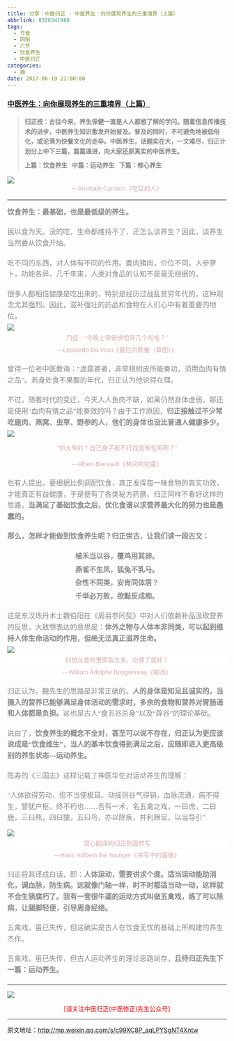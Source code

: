 ```yaml
---
title: 分享：中医归正 - 中医养生：向你展现养生的三重境界（上篇）
abbrlink: 8326341988
tags:
  - 节食
  - 阴阳
  - 六节
  - 饮食养生
  - 中医归正
categories:
  - 摘
date: 2017-06-19 21:00:00
---
```

###  [中医养生：向你展现养生的三重境界（上篇）](http://mp.weixin.qq.com/s/c99XC8P_aqLPYSgNT4Xntw  "跳转至原文")

<div class="rich_media_content ">
                    <blockquote><p style="margin-top: 20px; margin-bottom: 10px; white-space: normal;"><strong style="max-width: 100%; color: rgb(62, 62, 62); font-size: 14px; line-height: 22.399999618530273px; box-sizing: border-box !important; word-wrap: break-word !important; "><span style="max-width: 100%; font-family: 仿宋; color: rgb(136, 136, 136); box-sizing: border-box !important; word-wrap: break-word !important;">归正按：</span></strong><strong style="max-width: 100%; color: rgb(62, 62, 62); font-size: 14px; line-height: 22.399999618530273px; box-sizing: border-box !important; word-wrap: break-word !important; "><span style="max-width: 100%; font-family: 仿宋; color: rgb(136, 136, 136); box-sizing: border-box !important; word-wrap: break-word !important;">古往今来，养生保健一直是人人都想了解的学问。随着信息传播技术的进步，中医养生知识愈发开始普及。普及的同时，不可避免地被低俗化，或沦落为快餐文化的走卒。中医养生，话题实在大，一文难尽，归正计划分上中下三篇，篇篇递进，向大家还原真实的中医养生。</span></strong></p><p style="margin-top: 10px; margin-bottom: 5px; white-space: normal;"><strong style="max-width: 100%; color: rgb(62, 62, 62); font-size: 14px; line-height: 22.399999618530273px; box-sizing: border-box !important; word-wrap: break-word !important;"><span style="max-width: 100%; font-family: 仿宋; color: rgb(136, 136, 136); box-sizing: border-box !important; word-wrap: break-word !important;">上篇：饮食养生 &nbsp;&nbsp;</span></strong><strong style="max-width: 100%; color: rgb(62, 62, 62); font-size: 14px; line-height: 22.399999618530273px; box-sizing: border-box !important; word-wrap: break-word !important; "><span style="max-width: 100%; font-family: 仿宋; color: rgb(136, 136, 136); box-sizing: border-box !important; word-wrap: break-word !important;">中篇：运动养生 &nbsp;&nbsp;</span></strong><strong style="max-width: 100%; color: rgb(62, 62, 62); font-size: 14px; line-height: 22.399999618530273px; box-sizing: border-box !important; word-wrap: break-word !important; "><span style="max-width: 100%; font-family: 仿宋; color: rgb(136, 136, 136); box-sizing: border-box !important; word-wrap: break-word !important;">下篇：修心养生</span></strong></p></blockquote><p style="margin-top: 10px; margin-bottom: 5px; white-space: normal;"><strong style="max-width: 100%; color: rgb(62, 62, 62); font-size: 14px; line-height: 22.399999618530273px; box-sizing: border-box !important; word-wrap: break-word !important; "><span style="max-width: 100%; font-family: 仿宋; color: rgb(136, 136, 136); box-sizing: border-box !important; word-wrap: break-word !important;"></span></strong></p><p style="margin-bottom: 5px; text-align: center; margin-top: 5px;"><img style="clear: both; display: block; margin:auto;" src="https://ws1.sinaimg.cn/large/8bf740e1gy1fjs9mab7otj20hs0dsk85.jpg" data-ratio="0.7746666666666666" data-w="750"  /><span style="color: rgb(215, 171, 169); font-size: 14px; line-height: 22.399999618530273px; font-family: Arial, 宋体; text-align: center; background-color: rgb(255, 255, 255);">---Annibale Carracci《吃豆的人》</span></p><hr  /><p style="margin-bottom: 5px; text-align: left; margin-top: 15px;"><strong style="color: rgb(136, 136, 136); font-family: 仿宋; font-size: 16px; line-height: 1.6;">饮食养生：最基础，也是最低级的养生。</strong><br  /><span style="color: rgb(215, 171, 169); font-size: 14px; line-height: 22.399999618530273px; font-family: Arial, 宋体; text-align: center; background-color: rgb(255, 255, 255);"></span></p><p style="margin-bottom: 20px; text-align: left; margin-top: 20px;"><span style="color: rgb(136, 136, 136); font-family: 仿宋; font-size: 16px; line-height: 1.6; background-color: rgb(255, 255, 255);"></span><span style="color: rgb(136, 136, 136); font-family: 仿宋; font-size: 16px; line-height: 1.6; background-color: rgb(255, 255, 255);">民以食为天。没的吃，生命都维持不了，还怎么谈养生？因此，谈养生当然要从饮食开始。</span></p><p style="margin-bottom: 20px; text-align: left; margin-top: 20px;"><span style="color: rgb(136, 136, 136); font-family: 仿宋; font-size: 16px; line-height: 1.6; background-color: rgb(255, 255, 255);">吃不同的东西，对人体有不同的作用。鹿肉猪肉，价位不同，人参萝卜，功能各异，几千年来，人类对食品的认知不是毫无根据的。</span></p><p style="margin-top: 20px; margin-bottom: 5px; white-space: normal;"><span style="color: rgb(136, 136, 136); font-family: 仿宋; font-size: 16px; line-height: 1.6; background-color: rgb(255, 255, 255);">很多人都相信健康是吃出来的，特别是经历过战乱贫穷年代的，这种观念尤其强烈。因此，滋补强壮的药品和食物在人们心中有着重要的地位。</span></p><p style="margin-top: 5px; margin-bottom: 5px; white-space: normal;"><img style="clear: both; display: block; margin:auto;" src="https://ws1.sinaimg.cn/large/8bf740e1gy1fjs9nakgofj20hs0ayn8r.jpg" data-ratio="0.6155913978494624" data-w="744" style="line-height: 1.6;"  /></p><p style="margin-top: 5px; margin-bottom: 5px; white-space: normal; text-align: center;"><span style="color: rgb(215, 171, 169); font-size: 14px; line-height: 22.399999618530273px; font-family: Arial, 宋体; text-align: center; background-color: rgb(255, 255, 255);">门徒：“今晚上帝安排咱哥几个吃啥？”</span></p><p style="margin-top: 5px; margin-bottom: 5px; white-space: normal; text-align: center;"><span style="color: rgb(215, 171, 169); font-size: 14px; line-height: 22.399999618530273px; font-family: Arial, 宋体; text-align: center; background-color: rgb(255, 255, 255);">---Leonardo Da Vinci《最后的晚餐（草图）》</span><span style="color: rgb(136, 136, 136); font-family: 仿宋; font-size: 16px; line-height: 1.6; background-color: rgb(255, 255, 255);"></span><br  /></p><p style="margin-top: 20px; margin-bottom: 20px; white-space: normal;"><span style="color: rgb(136, 136, 136); font-family: 仿宋; font-size: 16px; line-height: 1.6; background-color: rgb(255, 255, 255);">曾得一位老中医教诲：“虚羸甚者，非草根树皮所能奏功，须用血肉有情之品”。若身处食不果腹的年代，归正认为他说得在理。</span></p><p style="margin-top: 20px; margin-bottom: 5px; white-space: normal;"><span style="color: rgb(136, 136, 136); font-family: 仿宋; font-size: 16px; line-height: 1.6; background-color: rgb(255, 255, 255);">不过，随着时代的变迁，今天人人鱼</span><span style="color: rgb(136, 136, 136); font-family: 仿宋; font-size: 16px; line-height: 1.6; background-color: rgb(255, 255, 255);">肉不缺，如果仍然身体虚弱，那还是使用“血肉有情之品”能奏效的吗？由于工作原因，<strong>归正接触过不少常吃鹿肉、燕窝、虫草、野参的人，他们的身体也没比普通人健康多少。</strong></span></p><p style="margin-top: 5px; margin-bottom: 5px; white-space: normal;"><img style="clear: both; display: block; margin:auto;" src="https://ws1.sinaimg.cn/large/8bf740e1gy1fjs9nzm2kfj20hs0fin82.jpg" data-ratio="0.8715083798882681" data-w="895" style="line-height: 1.6;"  /></p><p style="text-align: center;"><span style="color: rgb(215, 171, 169); font-size: 14px; line-height: 22.399999618530273px; font-family: Arial, 宋体; text-align: center; background-color: rgb(255, 255, 255);"></span><span style="color: rgb(215, 171, 169); font-family: Arial, 宋体; font-size: 14px; line-height: 22.399999618530273px; text-align: center; background-color: rgb(255, 255, 255);">“你大爷的！自己身子板不行找我有毛用啊？”</span></p><p style="margin-top: 5px; margin-bottom: 5px; white-space: normal; text-align: center;"><span style="color: rgb(215, 171, 169); font-size: 14px; line-height: 22.399999618530273px; font-family: Arial, 宋体; background-color: rgb(255, 255, 255);">---Albert Bierstadt《林间的驼鹿》</span></p><p style="margin-top: 20px;"><span style="color: rgb(136, 136, 136); font-family: 仿宋; font-size: 16px; line-height: 1.6; background-color: rgb(255, 255, 255);">也有人提出，要根据比例调配饮食，真正发挥每一味食物的真实功效，才能真正有益健康，于是便有了各类秘方药膳。归正同样不看好这样的思路，</span><strong style="color: rgb(136, 136, 136); font-family: 仿宋; font-size: 16px; line-height: 1.6;">当满足了基础饮食之后，优化食谱以求营养最大化的努力也是愚蠢的。</strong><span style="color: rgb(215, 171, 169); font-size: 14px; line-height: 22.399999618530273px; font-family: Arial, 宋体; text-align: center; background-color: rgb(255, 255, 255);"><br  /></span></p><p style="margin-top: 20px; margin-bottom: 20px; white-space: normal;"><strong><span style="color: rgb(136, 136, 136); font-family: 仿宋; font-size: 16px; line-height: 1.6; background-color: rgb(255, 255, 255);">那么，怎样才能做到饮食养生呢？归正崇古，让我们读一段古文：</span></strong></p><p style="margin-top: 5px; margin-bottom: 5px; white-space: normal; text-align: center;"><strong><span style="color: rgb(136, 136, 136); font-family: 仿宋; font-size: 16px; line-height: 1.6; background-color: rgb(255, 255, 255);">植禾当以谷，覆鸡用其卵。</span></strong></p><p style="margin-top: 5px; margin-bottom: 5px; white-space: normal; text-align: center;"><strong><span style="max-width: 100%; font-size: 16px; line-height: 1.6; color: rgb(136, 136, 136); font-family: 仿宋; box-sizing: border-box !important; word-wrap: break-word !important; background-color: rgb(255, 255, 255);">燕雀不生凤，狐兔不乳马。</span></strong></p><p style="margin-top: 5px; margin-bottom: 5px; white-space: normal; text-align: center;"><strong><span style="max-width: 100%; font-size: 16px; line-height: 1.6; color: rgb(136, 136, 136); font-family: 仿宋; box-sizing: border-box !important; word-wrap: break-word !important; background-color: rgb(255, 255, 255);">杂性不同类，安肯同体居？</span></strong></p><p style="margin-top: 5px; margin-bottom: 5px; white-space: normal; text-align: center;"><strong><span style="max-width: 100%; font-size: 16px; line-height: 1.6; color: rgb(136, 136, 136); font-family: 仿宋; box-sizing: border-box !important; word-wrap: break-word !important; background-color: rgb(255, 255, 255);">千举必万败，欲黠反成痴。</span></strong></p><p style="margin-top: 20px; margin-bottom: 5px; white-space: normal;"><span style="color: rgb(136, 136, 136); font-family: 仿宋; font-size: 16px; line-height: 1.6; background-color: rgb(255, 255, 255);">这是东汉炼丹术士魏伯阳在《周易参同契》中对人们依赖补品汲取营养的反思，大致想表达的意思是：<strong>体外之物与人体本非同类，可以起到维持人体生命活动的作用，但绝无法真正滋养生命。</strong></span></p><p style="margin-top: 5px; margin-bottom: 5px; white-space: normal;"><img style="clear: both; display: block; margin:auto;" src="https://ws1.sinaimg.cn/large/8bf740e1gy1fjs9olbc4oj20hs0kntkd.jpg" data-ratio="1.160857908847185" data-w="746" style="line-height: 1.6;"  /></p><p style="margin-top: 5px; margin-bottom: 5px; font-weight: bold; font-size: 24px; white-space: normal; text-align: center; color: rgb(34, 30, 31); font-family: Arial, 宋体; line-height: normal; background-color: rgb(255, 255, 255);"><span style="color: rgb(215, 171, 169); font-size: 14px; font-weight: 400; line-height: 22.399999618530273px;">别想从食物里索取太多，吃够了就好！</span></p><p style="margin-top: 5px; margin-bottom: 20px; font-weight: bold; font-size: 24px; white-space: normal; text-align: center; color: rgb(34, 30, 31); font-family: Arial, 宋体; line-height: normal; background-color: rgb(255, 255, 255);"><span style="color: rgb(215, 171, 169); font-size: 14px; font-weight: 400; line-height: 22.399999618530273px;">---William Adolphe Bouguereau《喝汤》</span></p><p style="margin-top: 5px; margin-bottom: 20px; white-space: normal;"><span style="color: rgb(136, 136, 136); font-family: 仿宋; font-size: 16px; line-height: 1.6; background-color: rgb(255, 255, 255);">归正认为，魏先生的思路是非常正确的。</span><strong style="color: rgb(136, 136, 136); font-family: 仿宋; font-size: 16px; line-height: 1.6;">人的身体是知足且诚实的，当摄入的营养已能够满足身体活动的需求时，多余的食物和营养对胃肠道和人体都是负担。</strong><span style="color: rgb(136, 136, 136); font-family: 仿宋; font-size: 16px; line-height: 1.6; background-color: rgb(255, 255, 255);">这也是古人“食五谷杀身”以及“辟谷”的理论基础。</span><br  /></p><p style="margin-top: 20px; margin-bottom: 20px; white-space: normal;"><span style="color: rgb(136, 136, 136); font-family: 仿宋; font-size: 16px; line-height: 1.6; background-color: rgb(255, 255, 255);">说白了，<strong>饮食养生的概念不全对，甚至可以说不存在，归正认为更应该说成是“饮食维生”，当人的基本饮食得到满足之后，应随即进入更高级别的养生状态---运动养生。</strong></span></p><p style="margin-top: 20px; margin-bottom: 20px; white-space: normal;"><span style="color: rgb(136, 136, 136); font-family: 仿宋; font-size: 16px; line-height: 1.6; background-color: rgb(255, 255, 255);">陈寿的《三国志》这样记载了神医华佗对运动养生的理解：</span></p><p style="margin-top: 20px; margin-bottom: 5px; white-space: normal;"><span style="color: rgb(136, 136, 136); font-family: 仿宋; font-size: 16px; line-height: 1.6; background-color: rgb(255, 255, 255);">“人体欲得劳动，但不当使极耳。动摇则谷气得销，血脉流通，病不得生，譬犹户枢，终不朽也……吾有一术，名五禽之戏，一曰虎，二曰鹿，三曰熊，四曰猿，五曰鸟，亦以除疾，并利蹄足，以当导引”</span></p><p style="margin-bottom: 5px;"><img style="clear: both; display: block; margin:auto;" src="https://ws1.sinaimg.cn/large/8bf740e1gy1fjs9p01tytj20hs0kr4fu.jpg" data-ratio="1.1675603217158177" data-w="746"  /></p><p style="margin-top: 5px; margin-bottom: 5px; font-weight: bold; font-size: 24px; white-space: normal; text-align: center; color: rgb(34, 30, 31); font-family: Arial, 宋体; line-height: normal; background-color: rgb(255, 255, 255);"><span style="color: rgb(215, 171, 169); font-size: 14px; font-weight: 400; line-height: 22.399999618530273px;">潜心翻译的归正侧面特写</span></p><p style="margin-top: 5px; margin-bottom: 5px; font-weight: bold; font-size: 24px; white-space: normal; text-align: center; color: rgb(34, 30, 31); font-family: Arial, 宋体; line-height: normal; background-color: rgb(255, 255, 255);"><span style="color: rgb(215, 171, 169); font-size: 14px; font-weight: 400; line-height: 22.399999618530273px;">---Hans Holbein the</span><span style="color: rgb(215, 171, 169); font-size: 14px; line-height: 22.399999618530273px; font-family: Arial, 宋体; text-align: center; background-color: rgb(255, 255, 255);"></span><span style="color: rgb(215, 171, 169); font-size: 14px; font-weight: 400; line-height: 22.399999618530273px;"> Younger《书写中的画像》</span></p><p style="margin-top: 20px; margin-bottom: 20px; white-space: normal;"><span style="line-height: 1.6; color: rgb(136, 136, 136); font-family: 仿宋; font-size: 16px; background-color: rgb(255, 255, 255);">归正将其译成白话，即：</span><strong style="line-height: 1.6;"><span style="color: rgb(136, 136, 136); font-family: 仿宋; font-size: 16px; line-height: 1.6; background-color: rgb(255, 255, 255);">人体运动，需要讲求个度。适当运动能助消化，调血脉，防生病。这就像门轴一样，时不时都适当动一动，这样就不会生锈腐朽了。我有一套很牛逼的运动方式叫做五禽戏，练了可以除病，让腿脚轻便，引导周身经络。</span></strong><br  /><span style="color: rgb(136, 136, 136); font-family: 仿宋; font-size: 16px; line-height: 1.6; background-color: rgb(255, 255, 255);"></span></p><p style="margin-top: 20px; margin-bottom: 20px; white-space: normal;"><span style="color: rgb(136, 136, 136); font-family: 仿宋; font-size: 16px; line-height: 1.6; background-color: rgb(255, 255, 255);">五禽戏，虽已失传，但这确实是古人在饮食无忧的基础上所构建的养生杰作。</span></p><p style="margin-top: 20px; margin-bottom: 20px; white-space: normal;"><span style="color: rgb(136, 136, 136); font-family: 仿宋; font-size: 16px; line-height: 1.6; background-color: rgb(255, 255, 255);">五禽戏，虽已失传，但古人运动养生的理论思路尚存，<strong>且待归正先生下一篇：运动养生。</strong></span></p><hr  />
					<img style="clear: both; display: block; margin:auto;" src="https://ws1.sinaimg.cn/mw690/8bf740e1gy1fgqt1hfuomj20hs0bzmyp.jpg" /><p style="text-align: center; color: red">[请关注中医归正(中医修正)先生公众号]</p><hr />
                </div>
				

				
原文地址：http://mp.weixin.qq.com/s/c99XC8P_aqLPYSgNT4Xntw